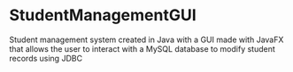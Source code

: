 # StudentManagementGUI
Student management system created in Java with a GUI made with JavaFX that allows the user to interact with a MySQL database to modify student records using JDBC
